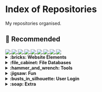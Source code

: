 # Index of Repositories
My repositories organised.

## :star2: Recommended
<a href="https://github.com/KennyOliver/searchable-csv">
  <img align="center" src="https://github-readme-stats.vercel.app/api/pin/?theme=radical&hide_border=true&username=KennyOliver&repo=searchable-csv" />
</a>
<a href="https://github.com/KennyOliver/walk-in-the-woods">
  <img align="center" src="https://github-readme-stats.vercel.app/api/pin/?theme=radical&hide_border=true&username=KennyOliver&repo=walk-in-the-woods" />
</a>
<a href="https://github.com/KennyOliver/easter-egg-orders-db">
  <img align="center" src="https://github-readme-stats.vercel.app/api/pin/?theme=radical&hide_border=true&username=KennyOliver&repo=easter-egg-orders-db" />
</a>
<a href="https://github.com/KennyOliver/user-login">
  <img align="center" src="https://github-readme-stats.vercel.app/api/pin/?theme=radical&hide_border=true&username=KennyOliver&repo=user-login" />
</a>
<a href="https://github.com/KennyOliver/school-spree">
  <img align="center" src="https://github-readme-stats.vercel.app/api/pin/?theme=radical&hide_border=true&username=KennyOliver&repo=school-spree" />
</a>
<a href="https://github.com/KennyOliver/file-viewer">
  <img align="center" src="https://github-readme-stats.vercel.app/api/pin/?theme=radical&hide_border=true&username=KennyOliver&repo=file-viewer" />
</a>
<a href="https://github.com/KennyOliver/animated-profile-badge">
  <img align="center" src="https://github-readme-stats.vercel.app/api/pin/?theme=radical&hide_border=true&username=KennyOliver&repo=animated-profile-badge" />
</a>
<a href="https://github.com/KennyOliver/neumorphia.css">
  <img align="center" src="https://github-readme-stats.vercel.app/api/pin/?theme=radical&hide_border=true&username=KennyOliver&repo=neumorphia.css" />
</a>
<a href="https://github.com/KennyOliver/vividHues">
  <img align="center" src="https://github-readme-stats.vercel.app/api/pin/?theme=radical&hide_border=true&username=KennyOliver&repo=vividHues" />
</a>

<details><summary><b>:bricks: Website Elements</b></summary>
<a href="https://github.com/KennyOliver/animated-profile-badge">
  <img align="center" src="https://github-readme-stats.vercel.app/api/pin/?theme=radical&hide_border=true&username=KennyOliver&repo=animated-profile-badge" />
</a>
<a href="https://github.com/KennyOliver/neumorphia.css">
  <img align="center" src="https://github-readme-stats.vercel.app/api/pin/?theme=radical&hide_border=true&username=KennyOliver&repo=neumorphia.css" />
</a>
</details>

<details><summary><b>:file_cabinet: File Databases</b></summary>
<a href="https://github.com/KennyOliver/easter-egg-orders-db">
  <img align="center" src="https://github-readme-stats.vercel.app/api/pin/?theme=radical&hide_border=true&username=KennyOliver&repo=easter-egg-orders-db" />
</a>
<a href="https://github.com/KennyOliver/searchable-csv">
  <img align="center" src="https://github-readme-stats.vercel.app/api/pin/?theme=radical&hide_border=true&username=KennyOliver&repo=searchable-csv" />
</a>
<a href="https://github.com/KennyOliver/fruit-db-search-engine">
  <img align="center" src="https://github-readme-stats.vercel.app/api/pin/?theme=radical&hide_border=true&username=KennyOliver&repo=fruit-db-search-engine" />
</a>
<a href="https://github.com/KennyOliver/library-inventory">
  <img align="center" src="https://github-readme-stats.vercel.app/api/pin/?theme=radical&hide_border=true&username=KennyOliver&repo=library-inventory" />
</a>
<a href="https://github.com/KennyOliver/csv-leaderboard">
  <img align="center" src="https://github-readme-stats.vercel.app/api/pin/?theme=radical&hide_border=true&username=KennyOliver&repo=csv-leaderboard" />
</a>
</details>

<details><summary><b>:hammer_and_wrench: Tools</b></summary>
<a href="https://github.com/KennyOliver/basic-calculator">
  <img align="center" src="https://github-readme-stats.vercel.app/api/pin/?theme=radical&hide_border=true&username=KennyOliver&repo=basic-calculator" />
</a>
  <a href="https://github.com/KennyOliver/boolean-expression-calc">
  <img align="center" src="https://github-readme-stats.vercel.app/api/pin/?theme=radical&hide_border=true&username=KennyOliver&repo=boolean-expression-calc" />
</a>
<a href="https://github.com/KennyOliver/char-unicode-converter">
  <img align="center" src="https://github-readme-stats.vercel.app/api/pin/?theme=radical&hide_border=true&username=KennyOliver&repo=char-unicode-converter" />
</a>
<a href="https://github.com/KennyOliver/VividHues">
  <img align="center" src="https://github-readme-stats.vercel.app/api/pin/?theme=radical&hide_border=true&username=KennyOliver&repo=VividHues" />
</a>
<a href="https://github.com/KennyOliver/bubble-binary">
  <img align="center" src="https://github-readme-stats.vercel.app/api/pin/?theme=radical&hide_border=true&username=KennyOliver&repo=bubble-binary" />
</a>
<a href="https://github.com/KennyOliver/file-viewer">
  <img align="center" src="https://github-readme-stats.vercel.app/api/pin/?theme=radical&hide_border=true&username=KennyOliver&repo=file-viewer" />
</a>
<a href="https://github.com/KennyOliver/merge-sort">
  <img align="center" src="https://github-readme-stats.vercel.app/api/pin/?theme=radical&hide_border=true&username=KennyOliver&repo=merge-sort" />
</a>
  <a href="https://github.com/KennyOliver/vividHues">
  <img align="center" src="https://github-readme-stats.vercel.app/api/pin/?theme=radical&hide_border=true&username=KennyOliver&repo=vividHues" />
</a>
</details>

<details><summary><b>:jigsaw: Fun</b></summary>
<a href="https://github.com/KennyOliver/school-spree">
  <img align="center" src="https://github-readme-stats.vercel.app/api/pin/?theme=radical&hide_border=true&username=KennyOliver&repo=school-spree" />
</a>
<a href="https://github.com/KennyOliver/find-the-fish">
  <img align="center" src="https://github-readme-stats.vercel.app/api/pin/?theme=radical&hide_border=true&username=KennyOliver&repo=find-the-fish" />
</a>
<a href="https://github.com/KennyOliver/rock-paper-scissors">
  <img align="center" src="https://github-readme-stats.vercel.app/api/pin/?theme=radical&hide_border=true&username=KennyOliver&repo=rock-paper-scissors" />
</a>
<a href="https://github.com/KennyOliver/compsci-terms-quiz">
  <img align="center" src="https://github-readme-stats.vercel.app/api/pin/?theme=radical&hide_border=true&username=KennyOliver&repo=compsci-terms-quiz" />
</a>
<a href="https://github.com/KennyOliver/walk-in-the-woods">
  <img align="center" src="https://github-readme-stats.vercel.app/api/pin/?theme=radical&hide_border=true&username=KennyOliver&repo=walk-in-the-woods" />
</a>
    <a href="https://github.com/KennyOliver/boolean-expression-quiz">
  <img align="center" src="https://github-readme-stats.vercel.app/api/pin/?theme=radical&hide_border=true&username=KennyOliver&repo=boolean-expression-quiz" />
</a>
</details>

<details><summary><b>:busts_in_silhouette: User Login</b></summary>
<a href="https://github.com/KennyOliver/user-login">
  <img align="center" src="https://github-readme-stats.vercel.app/api/pin/?theme=radical&hide_border=true&username=KennyOliver&repo=user-login" />
</a>
<a href="https://github.com/KennyOliver/input-sanitation">
  <img align="center" src="https://github-readme-stats.vercel.app/api/pin/?theme=radical&hide_border=true&username=KennyOliver&repo=input-sanitation" />
</a>
</details>

<details><summary><b>:soap: Extra</b></summary>
<a href="https://github.com/KennyOliver/cpp-variables">
  <img align="center" src="https://github-readme-stats.vercel.app/api/pin/?theme=radical&hide_border=true&username=KennyOliver&repo=cpp-variables" />
</a>
<a href="https://github.com/KennyOliver/sum-of-inputs">
  <img align="center" src="https://github-readme-stats.vercel.app/api/pin/?theme=radical&hide_border=true&username=KennyOliver&repo=sum-of-inputs" />
</a>
<a href="https://github.com/KennyOliver/count-to-ten">
  <img align="center" src="https://github-readme-stats.vercel.app/api/pin/?theme=radical&hide_border=true&username=KennyOliver&repo=count-to-ten" />
</a>
<a href="https://github.com/KennyOliver/hello-app">
  <img align="center" src="https://github-readme-stats.vercel.app/api/pin/?theme=radical&hide_border=true&username=KennyOliver&repo=hello-app" />
</a>
<a href="https://github.com/KennyOliver/ml-recog-p-n-phrases">
  <img align="center" src="https://github-readme-stats.vercel.app/api/pin/?theme=radical&hide_border=true&username=KennyOliver&repo=ml-recog-p-n-phrases" />
</a>
</details>
